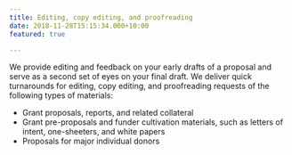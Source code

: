 ```yaml
---
title: Editing, copy editing, and proofreading
date: 2018-11-28T15:15:34.000+10:00
featured: true

---
```

We provide editing and feedback on your early drafts of a proposal and serve as a second set of eyes on your final draft. We deliver quick turnarounds for editing, copy editing, and proofreading requests of the following types of materials:

* Grant proposals, reports, and related collateral
* Grant pre-proposals and funder cultivation materials, such as letters of intent, one-sheeters, and white papers
* Proposals for major individual donors
